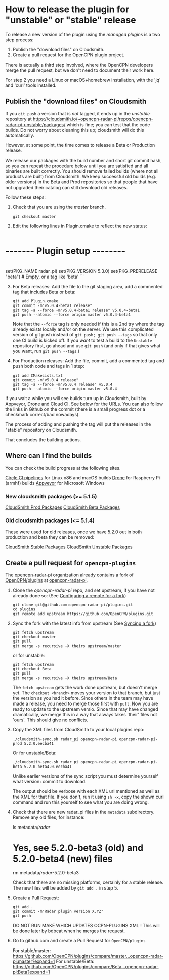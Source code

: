 How to release the plugin for "unstable" or "stable" release
============================================================

To release a new version of the plugin using the _managed plugins_ is a two step
process:

1. Publish the "download files" on Cloudsmith.
2. Create a pull request for the OpenCPN plugin project.

There is actually a third step involved, where the OpenCPN developers merge the pull request,
but we don't need to document their work here.

For step 2 you need a Linux or macOS+homebrew installation, with the 'jq' and 'curl' tools installed.

## Publish the "download files" on Cloudsmith

If you `git push` a version that is _not_ tagged, it ends up in the _unstable_ repository at
https://cloudsmith.io/~opencpn-radar-pi/repos/opencpn-radar-pi-unstable/packages/
which is fine; you can test that the code builds. Do not worry about cleaning this up; cloudsmith will do this
automatically.

However, at some point, the time comes to release a Beta or Production release.

We release our packages with the build number and short git commit hash, so you can repeat the procedure below
until you are satisfied and all binaries are built correctly. You should remove failed builds (where not all
products are built) from Cloudsmith. We keep successful old builds (e.g. older versions) in the Beta and Prod
repositories so that people that have not upgraded their catalog can still download old releases.

Follow these steps:

1. Check that you are using the _master_ branch.
    ```
    git checkout master
    ```

2. Edit the following lines in Plugin.cmake to reflect the new status:
    ```
#
# -------  Plugin setup --------
#
set(PKG_NAME radar_pi)
set(PKG_VERSION 5.3.0)
set(PKG_PRERELEASE "beta")  # Empty, or a tag like 'beta'
    ```

3. For Beta releases: Add the file to the git staging area, add a commented tag that includes Beta or beta:

    ```
    git add Plugin.cmake
    git commit -m"v5.0.4-beta1 release"
    git tag -a --force -m"v5.0.4-beta1 release" v5.0.4-beta1
    git push --atomic --force origin master v5.0.4-beta1
    ```
  
   Note that the `--force` tag is only needed if this is a 2nd try where the tag already exists locally
   and/or on the server.
   We use this complicated version of git push instead of `git push; git push --tags` so that only
   one CI build is kicked off. If you _want_ to test a build to the `Unstable` repository first,
   go ahead and use `git push` (and only if that gives what you want, run `git push --tags`.)

4. For Production releases: Add the file, commit, add a commented tag and push both code and tags in 1 step:
    ```
    git add CMakeLists.txt
    git commit -m"v5.0.4 release"
    git tag -a --force -m"v5.0.4 release" v5.0.4
    git push --atomic --force origin master v5.0.4
    ```

If you wait a while you will see builds turn up in Cloudsmith, built by Appveyor, Drone and Cloud CI. 
See below for the URLs. You can also follow the links in Github on the commit (there is a small progress
dot or a checkmark correct/bad nowadays).

The process of adding and pushing the tag will put the releases in the "stable" repository on Cloudsmith.

That concludes the building actions.

## Where can I find the builds

You can check the build progress at the following sites.

[Circle CI pipelines](https://app.circleci.com/github/opencpn-radar-pi/radar_pi/pipelines) for Linux x86 and macOS builds
[Drone](https://cloud.drone.io/opencpn-radar-pi/radar_pi) for Raspberry Pi (armhf) builds
[Appveyor](https://ci.appveyor.com/project/keesverruijt/radar-pi) for Microsoft Windows

### New cloudsmith packages (>= 5.1.5)

[CloudSmith Prod Packages](https://cloudsmith.io/~opencpn-radar-pi/repos/opencpn-radar-pi-prod/packages/)
[CloudSmith Beta Packages](https://cloudsmith.io/~opencpn-radar-pi/repos/opencpn-radar-pi-beta/packages/)

### Old cloudsmith packages (<= 5.1.4)

These were used for old releases, once we have 5.2.0 out in both production and beta they can be removed:

[CloudSmith Stable Packages](https://cloudsmith.io/~kees-verruijt/repos/ocpn-plugins-stable/packages/)
[CloudSmith Unstable Packages](https://cloudsmith.io/~kees-verruijt/repos/ocpn-plugins-unstable/packages/)

## Create a pull request for `opencpn-plugins`

The [opencpn-radar-pi](https://github.com/opencpn-radar-pi) organization already contains a fork 
of [OpenCPN/plugins](https://github.com/OpenCPN/plugins) at
[opencpn-radar-pi](https://github.com/opencpn-radar-pi/plugins).

1. Clone the _opencpn-radar-pi_ repo, and set upstream, if you have not already done so:
   (See [Configuring a remote for a fork](https://help.github.com/en/github/collaborating-with-issues-and-pull-requests/configuring-a-remote-for-a-fork))
    ```
    git clone git@github.com:opencpn-radar-pi/plugins.git
    cd plugins
    git remote add upstream https://github.com/OpenCPN/plugins.git
    ```

2. Sync the fork with the latest info from upstream 
   (See [Syncing a fork](https://help.github.com/en/github/collaborating-with-issues-and-pull-requests/syncing-a-fork))
    ```
    git fetch upstream
    git checkout master
    git pull
    git merge -s recursive -X theirs upstream/master
    ```
   or for unstable:
    ```
    git fetch upstream
    git checkout Beta
    git pull
    git merge -s recursive -X theirs upstream/Beta
    ```

    The `fetch upstream` gets the work done upstream, but doesn't merge yet. The `checkout <branch>` moves
    your version to that branch, but just the version as you had it before. Since others in the team may have
    made a release, you need to merge those first with `pull`. Now you are ready to update to the upstream
    versio. Since that may have changed dramatically, we merge this in a way that always takes 'their' files
    not 'ours'. This should give no conflicts.

3. Copy the XML files from CloudSmith to your local plugins repo:
    ```
    ./cloudsmith-sync.sh radar_pi opencpn-radar-pi opencpn-radar-pi-prod 5.2.0.eecba41
    ```
   Or for unstable/Beta:
    ```
    ./cloudsmith-sync.sh radar_pi opencpn-radar-pi opencpn-radar-pi-beta 5.2.0-beta4.0.eecba41

    ```

   Unlike earlier versions of the sync script you must determine yourself what version+commit
   to download.

   The output should be verbose with each XML url mentioned as well as the XML for that file.
   If you don't, run it using `sh -x`, copy the shown curl command and run this yourself to see what you are doing wrong.


4. Check that there are new radar_pi files in the `metadata` subdirectory. Remove any old files, for instance:

    ls metadata/*radar*
    # Yes, see 5.2.0-beta3 (old) and 5.2.0-beta4 (new) files
    rm metadata/*radar*-5.2.0-beta3 

   Check that there are no missing platforms, certainly for a stable release.
   The new files will be added by `git add .` in step 5.

6. Create a Pull Request:
    ```
    git add .
    git commit -m"Radar plugin version X.YZ"
    git push
    ```

    DO NOT RUN MAKE WHICH UPDATES OCPN-PLUGINS.XML ! This will be done later by bdbcat
    when he merges the request.

7. Go to github.com and create a Pull Request for `OpenCPN/plugins`

   For stable/master: https://github.com/OpenCPN/plugins/compare/master...opencpn-radar-pi:master?expand=1
   For unstable/Beta: https://github.com/OpenCPN/plugins/compare/Beta...opencpn-radar-pi:Beta?expand=1

